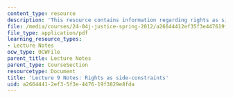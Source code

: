 ```yaml
---
content_type: resource
description: 'This resource contains information regarding rights as side-constraints. '
file: /media/courses/24-04j-justice-spring-2012/a26644412ef35f3e447619f3829e8fda_MIT24_04JS12_lec09.pdf
file_type: application/pdf
learning_resource_types:
- Lecture Notes
ocw_type: OCWFile
parent_title: Lecture Notes
parent_type: CourseSection
resourcetype: Document
title: 'Lecture 9 Notes: Rights as side-constraints'
uid: a2664441-2ef3-5f3e-4476-19f3829e8fda
---
```


